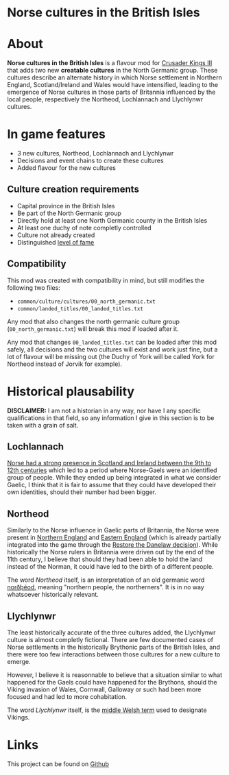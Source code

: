 Norse cultures in the British Isles
===================================

# About

__Norse cultures in the British Isles__ is a flavour mod for [Crusader Kings III](https://www.paradoxplaza.com/crusader-kings-iii/CKCK03GSK0000001-MASTER.html) that adds two new __creatable cultures__ in the North Germanic group. These cultures describe an alternate history in which Norse settlement in Northern England, Scotland/Ireland and Wales would have intensified, leading to the emergence of Norse cultures in those parts of Britannia influenced by the local people, respectively the Northeod, Lochlannach and Llychlynwr cultures.

# In game features

- 3 new cultures, Northeod, Lochlannach and Llychlynwr
- Decisions and event chains to create these cultures
- Added flavour for the new cultures

## Culture creation requirements

- Capital province in the British Isles
- Be part of the North Germanic group
- Directly hold at least one North Germanic county in the British Isles
- At least one duchy of note completly controlled
- Culture not already created
- Distinguished [level of fame](https://ck3.paradoxwikis.com/Resources#Prestige)

## Compatibility

This mod was created with compatibility in mind, but still modifies the following two files:
- `common/culture/cultures/00_north_germanic.txt`
- `common/landed_titles/00_landed_titles.txt`

Any mod that also changes the north germanic culture group (`00_north_germanic.txt`) will break this mod if loaded after it.

Any mod that changes `00_landed_titles.txt` can be loaded after this mod safely, all decisions and the two cultures will exist and work just fine, but a lot of flavour will be missing out (the Duchy of York will be called York for Northeod instead of Jorvik for example).

# Historical plausability

__DISCLAIMER:__ I am not a historian in any way, nor have I any specific qualifications in that field, so any information I give in this section is to be taken with a grain of salt.

## Lochlannach

[Norse had a strong presence in Scotland and Ireland between the 9th to 12th centuries](https://en.wikipedia.org/wiki/Norse%E2%80%93Gaels) which led to a period where Norse-Gaels were an identified group of people. While they ended up being integrated in what we consider Gaelic, I think that it is fair to assume that they could have developed their own identities, should their number had been bigger.

## Northeod

Similarly to the Norse influence in Gaelic parts of Britannia, the Norse were present in [Northern England](https://en.wikipedia.org/wiki/Scandinavian_York) and [Eastern England](https://en.wikipedia.org/wiki/Danelaw) (which is already partially integrated into the game through the [Restore the Danelaw decision](https://ck3.paradoxwikis.com/Decisions#Restore_the_Danelaw)). While historically the Norse rulers in Britannia were driven out by the end of the 11th century, I believe that should they had been able to hold the land instead of the Norman, it could have led to the birth of a different people.

The word _Northeod_ itself, is an interpretation of an old germanic word [norðþéod](https://germanic.ge/en/ang/word/nor%C3%BE-%C3%BE%C3%A9od/), meaning "northern people, the northerners". It is in no way whatsoever historically relevant.

## Llychlynwr

The least historically accurate of the three cultures added, the Llychlynwr culture is almost completly fictional. There are few documented cases of Norse settlements in the historically Brythonic parts of the British Isles, and there were too few interactions between those cultures for a new culture to emerge.

However, I believe it is reasonnable to believe that a situation similar to what happened for the Gaels could have happened for the Brythons, should the Viking invasion of Wales, Cornwall, Galloway or such had been more focused and had led to more cohabitation.

The word _Llychlynwr_ itself, is the [middle Welsh term](https://geiriadur.uwtsd.ac.uk/index.php?page=ateb&term=Llychlynwr&direction=we&whichpart=exact&type=noun#ateb_top) used to designate Vikings.

# Links

This project can be found on [Github](https://github.com/niezbop/Norse-Culture-in-the-British-Isles)